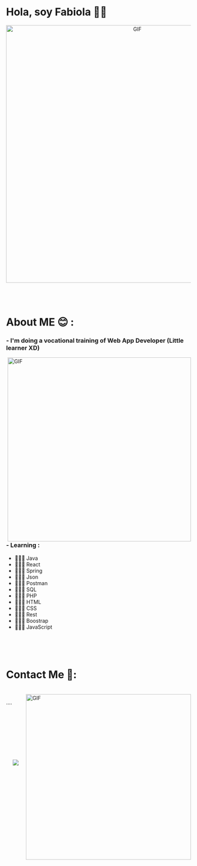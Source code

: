 # Hola, soy Fabiola 👋🏻

<div align="center">
<img hight="300" width="700" alt="GIF" align="center" src="https://github.com/Xx-Ashutosh-xX/Xx-Ashutosh-xX/blob/master/assets/208593.gif">
</div>

</br>
</br>
</br>


# About ME 😊 :

### - I'm doing a vocational training of Web App Developer (Little learner XD)

<img hight="400" width="500" alt="GIF" align="right" src="https://github.com/Xx-Ashutosh-xX/Xx-Ashutosh-xX/blob/master/assets/1936.gif">

### - Learning :
- 👩🏻‍💻 Java
- 👩🏻‍💻 React
- 👩🏻‍💻 Spring
- 👩🏻‍💻 Json
- 👩🏻‍💻 Postman
- 👩🏻‍💻 SQL
- 👩🏻‍💻 PHP
- 👩🏻‍💻 HTML
- 👩🏻‍💻 CSS
- 👩🏻‍💻 Rest
- 👩🏻‍💻 Boostrap
- 👩🏻‍💻 JavaScript

</br>
</br>
</br>


# Contact Me 💬:

<p>
 </br>


<img hight="320" width="450" align="right" alt="GIF" src="https://github.com/Xx-Ashutosh-xX/Xx-Ashutosh-xX/blob/master/assets/93195.gif">


....

 </p>
 

</br>
</br>
</br>
</br>
</br>
</br>
</br>



<p align="center" >  
  <a href="https://github.com/anuraghazra/github-readme-stats"> 
<img  src="https://github-readme-stats.vercel.app/api?username=Xx-Ashutosh-xX&&show_icons=true&theme=radical"/>
  </a>
  </p>
